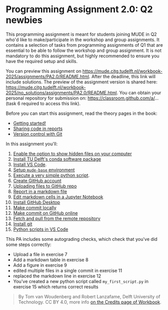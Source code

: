 # Programming Assignment 2.0: Q2 newbies

This programming assignment is meant for students joining MUDE in Q2 who'd like to make/participate in the workshop and group assignments. It contains a selection of tasks from programming assignments of Q1 that are essential to be able to follow the workshop and group assignment. It is not mandatory to do this assignment, but highly recommended to ensure you have the required setup and skills.

You can preview this assignment on https://mude.citg.tudelft.nl/workbook-2025/assignments/PA2.0/README.html. After the deadline, this link will include solutions. The preview of the assignment version is shared here: https://mude.citg.tudelft.nl/workbook-2025/no_solutions/assignments/PA2.0/README.html. You can obtain your personal repository for submission on: https://classroom.github.com/a/... (task 6 required to access this link).

Before you can start this assignment, read the theory pages in the book:
- [Getting started!](https://mude.citg.tudelft.nl/book/2025/programming/week_1_1.html)
- [Sharing code in reports](https://mude.citg.tudelft.nl/book/2025/programming/week_1_2.html)
- [Version control with Git](https://mude.citg.tudelft.nl/book/2025/programming/week_1_4.html)

In this assignment you'll:
1. [Enable the option to show hidden files on your computer](./1_enable_hidden_files.md)
2. [Install TU Delft's conda software package](./2_install_conda.md)
3. [Install VS Code](./3_install_VS_code.md).
4. [Setup `mude-base` environment](./4_install_mude_environment.md)
5. [Execute a very simple python script](./5_test.ipynb).
6. [Create GitHub account](./6_github_copilot.md)
7. [Uploading files to GitHub repo](./7_upload_github.md)
8. [Report in a markdown file](./8_markdown.md)
9. [Edit markdown cells in a Jupyter Notebook](./9_markdown_ipynb.ipynb)
10. [Install GitHub Desktop](./10_install_github_desktop.md)
11. [Make commit locally](./11_commit_local.md)
12. [Make commit on GitHub online](./12_commit_online.md)
13. [Fetch and pull from the remote repository](./13_fetch_pull.md)
14. [Install git](./14_install_git.md)
15. [Python scripts in VS Code](./15_py_files.md)

This PA includes some autograding checks, which check that you've did some steps correctly:

- Upload a file in exercise 7
- Add a markdown table in exercise 8
- Add a figure in exercise 9
- edited multiple files in a single commit in exercise 11
- replaced the markdown line in exercise 12
- You've created a new python script called `my_first_script.py` in exercise 15 which returns correct results

> By Tom van Woudenberg and Robert Lanzafame, Delft University of Technology. CC BY 4.0, more info [on the Credits page of Workbook](https://mude.citg.tudelft.nl/workbook-2025/credits.html).

